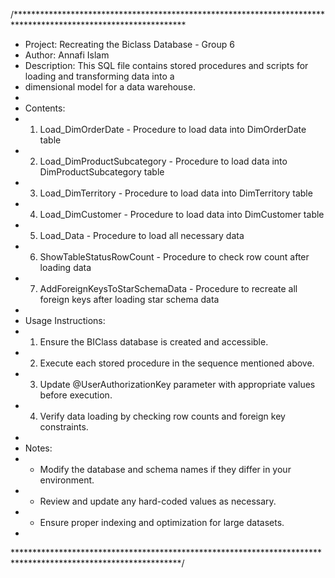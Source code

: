 /***************************************************************************************************************
 * Project: Recreating the Biclass Database - Group 6
 * Author: Annafi Islam
 * Description: This SQL file contains stored procedures and scripts for loading and transforming data into a 
 * dimensional model for a data warehouse.
 *
 * Contents:
 *   1. Load_DimOrderDate - Procedure to load data into DimOrderDate table
 *   2. Load_DimProductSubcategory - Procedure to load data into DimProductSubcategory table
 *   3. Load_DimTerritory - Procedure to load data into DimTerritory table
 *   4. Load_DimCustomer - Procedure to load data into DimCustomer table
 *   5. Load_Data - Procedure to load all necessary data
 *   6. ShowTableStatusRowCount - Procedure to check row count after loading data
 *   7. AddForeignKeysToStarSchemaData - Procedure to recreate all foreign keys after loading star schema data
 *
 * Usage Instructions:
 *   1. Ensure the BIClass database is created and accessible.
 *   2. Execute each stored procedure in the sequence mentioned above.
 *   3. Update @UserAuthorizationKey parameter with appropriate values before execution.
 *   4. Verify data loading by checking row counts and foreign key constraints.
 *
 * Notes:
 *   - Modify the database and schema names if they differ in your environment.
 *   - Review and update any hard-coded values as necessary.
 *   - Ensure proper indexing and optimization for large datasets.
 *
 **************************************************************************************************************/
